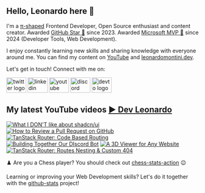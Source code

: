 ## Hello, Leonardo here 👋

I'm a [π-shaped](https://youtu.be/Dje_jaiMnYg) Frontend Developer, Open Source enthusiast and content creator. Awarded [GitHub Star 🌟](https://stars.github.com/profiles/Balastrong/) since 2023. Awarded [Microsoft MVP 🔷](https://mvp.microsoft.com/en-US/mvp/profile/51d820c5-949f-4961-aec5-09e34035cb24) since 2024 (Developer Tools, Web Development).

I enjoy constantly learning new skills and sharing knowledge with everyone around me. You can find my content on [YouTube](https://www.youtube.com/c/DevLeonardo?sub_confirmation=1) and [leonardomontini.dev](https://leonardomontini.dev).

Let's get in touch! Connect with me on:

<div align="left">
  <a href="https://twitter.com/Balastrong" target="_blank"><img src="https://raw.githubusercontent.com/maurodesouza/profile-readme-generator/master/src/assets/icons/social/twitter/default.svg" width="52" height="40" alt="twitter logo" /></a>
  <a href="https://www.linkedin.com/in/leonardo-montini/" target="_blank"><img src="https://raw.githubusercontent.com/maurodesouza/profile-readme-generator/master/src/assets/icons/social/linkedin/default.svg" width="52" height="40" alt="linkedin logo" /></a>
  <a href="https://www.youtube.com/c/DevLeonardo?sub_confirmation=1" target="_blank"><img src="https://raw.githubusercontent.com/maurodesouza/profile-readme-generator/master/src/assets/icons/social/youtube/default.svg" width="52" height="40" alt="youtube logo" /></a>
  <a href="https://discord.gg/bqwyEa6We6" target="_blank"><img src="https://raw.githubusercontent.com/maurodesouza/profile-readme-generator/master/src/assets/icons/social/discord/default.svg" width="52" height="40" alt="discord logo" /></a>
  <a href="https://dev.to/balastrong" target="_blank"><img src="https://raw.githubusercontent.com/maurodesouza/profile-readme-generator/master/src/assets/icons/social/devto/default.svg" width="52" height="40" alt="devto logo" /></a>
</div>

## My latest YouTube videos [▶️ Dev Leonardo](https://www.youtube.com/@DevLeonardo?sub_confirmation=1)

<!-- BEGIN YOUTUBE-CARDS -->
[![What I DON'T like about shadcn/ui](https://ytcards.demolab.com/?id=RPQBTG8-qB8&title=What+I+DON%27T+like+about+shadcn%2Fui&lang=en&timestamp=1713870032&background_color=%230d1117&title_color=%23ffffff&stats_color=%23dedede&max_title_lines=1&width=250&border_radius=5&duration=498 "What I DON'T like about shadcn/ui")](https://www.youtube.com/watch?v=RPQBTG8-qB8)
[![How to Review a Pull Request on GitHub](https://ytcards.demolab.com/?id=TO9xK4XTBbQ&title=How+to+Review+a+Pull+Request+on+GitHub&lang=en&timestamp=1713265222&background_color=%230d1117&title_color=%23ffffff&stats_color=%23dedede&max_title_lines=1&width=250&border_radius=5&duration=503 "How to Review a Pull Request on GitHub")](https://www.youtube.com/watch?v=TO9xK4XTBbQ)
[![TanStack Router: Code Based Routing](https://ytcards.demolab.com/?id=HKS9gLHhz2s&title=TanStack+Router%3A+Code+Based+Routing&lang=en&timestamp=1712660413&background_color=%230d1117&title_color=%23ffffff&stats_color=%23dedede&max_title_lines=1&width=250&border_radius=5&duration=835 "TanStack Router: Code Based Routing")](https://www.youtube.com/watch?v=HKS9gLHhz2s)
[![Building Together Our DIscord Bot](https://ytcards.demolab.com/?id=EAZMKGviScc&title=Building+Together+Our+DIscord+Bot&lang=en&timestamp=1712055608&background_color=%230d1117&title_color=%23ffffff&stats_color=%23dedede&max_title_lines=1&width=250&border_radius=5&duration=212 "Building Together Our DIscord Bot")](https://www.youtube.com/watch?v=EAZMKGviScc)
[![A 3D Viewer for Any Website](https://ytcards.demolab.com/?id=huCxyr6HV8Q&title=A+3D+Viewer+for+Any+Website&lang=en&timestamp=1711627241&background_color=%230d1117&title_color=%23ffffff&stats_color=%23dedede&max_title_lines=1&width=250&border_radius=5&duration=140 "A 3D Viewer for Any Website")](https://www.youtube.com/watch?v=huCxyr6HV8Q)
[![TanStack Router: Routes Nesting & Custom 404](https://ytcards.demolab.com/?id=48JS96u6GDc&title=TanStack+Router%3A+Routes+Nesting+%26+Custom+404&lang=en&timestamp=1711454407&background_color=%230d1117&title_color=%23ffffff&stats_color=%23dedede&max_title_lines=1&width=250&border_radius=5&duration=227 "TanStack Router: Routes Nesting & Custom 404")](https://www.youtube.com/watch?v=48JS96u6GDc)
<!-- END YOUTUBE-CARDS -->

♟️ Are you a Chess player? You should check out [chess-stats-action](https://github.com/Balastrong/chess-stats-action) 😉

Learning or improving your Web Development skills? Let's do it together with the [github-stats](https://github.com/Balastrong/github-stats) project!
